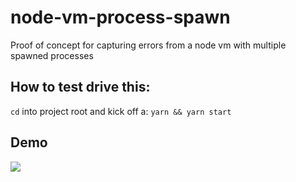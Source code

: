 # node-vm-process-spawn
Proof of concept for capturing errors from a node vm with multiple spawned processes

## How to test drive this:
`cd` into project root and kick off a:
`yarn && yarn start`

## Demo
![](https://i.ibb.co/KbTtBMv/demo.gif)